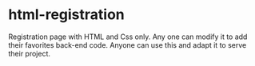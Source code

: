 # html-registration
Registration page with HTML and Css only. Any one can modify it to add their favorites back-end code.
Anyone can use this and adapt it to serve their project.
